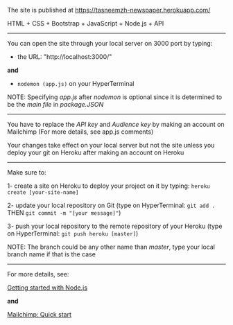 The site is published at https://tasneemzh-newspaper.herokuapp.com/

HTML + CSS + Bootstrap + JavaScript + Node.js + API

-----------------

You can open the site through your local server on 3000 port by typing:

- the URL: "http://localhost:3000/"

**and** 

- `nodemon (app.js)` on your HyperTerminal

NOTE: Specifying *app.js* after *nodemon* is optional since it is determined to be the *main file* in *package.JSON*

-----------------

You have to replace the *API key* and *Audience key* by making an account on Mailchimp (For more details, see app.js comments)

Your changes take effect on your local server but not the site unless you deploy your git on Heroku after making an account on Heroku

-----------------

Make sure to:

1- create a site on Heroku to deploy your project on it by typing: `heroku create [your-site-name]`

2- update your local repository on Git (type on HyperTerminal: `git add .` THEN `git commit -m "[your message]"`)

3- push your local repository to the remote repository of your Heroku (type on HyperTerminal: `git push heroku [master]`)

NOTE: The branch could be any other name than *master*, type your local branch name if that is the case

-----------------

For more details, see:

[Getting started with Node.js](https://devcenter.heroku.com/articles/getting-started-with-nodejs)

**and**

[Mailchimp: Quick start](https://mailchimp.com/developer/marketing/guides/quick-start/)
